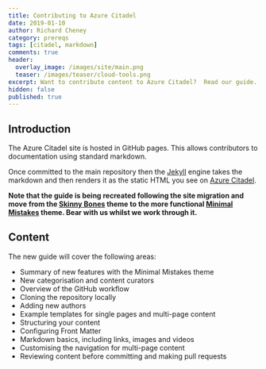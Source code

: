 ```yaml
---
title: Contributing to Azure Citadel
date: 2019-01-10
author: Richard Cheney
category: prereqs
tags: [citadel, markdown]
comments: true
header:
  overlay_image: /images/site/main.png
  teaser: /images/teaser/cloud-tools.png
excerpt: Want to contribute content to Azure Citadel?  Read our guide.
hidden: false
published: true
---
```


## Introduction

The Azure Citadel site is hosted in GitHub pages.  This allows contributors to  documentation using standard markdown.

Once committed to the main repository then the [Jekyll](https://jekyllrb.com/docs/github-pages/) engine takes the markdown and then renders it as the static HTML you see on [Azure Citadel](https://azurecitadel.com).

**Note that the guide is being recreated following the site migration and move from the [Skinny Bones](https://mmistakes.github.io/skinny-bones-jekyll/) theme to the more functional [Minimal Mistakes](https://mmistakes.github.io/minimal-mistakes/) theme. Bear with us whilst we work through it.**

## Content

The new guide will cover the following areas:

* Summary of new features with the Minimal Mistakes theme
* New categorisation and content curators
* Overview of the GitHub workflow
* Cloning the repository locally
* Adding new authors
* Example templates for single pages and multi-page content
* Structuring your content
* Configuring Front Matter
* Markdown basics, including links, images and videos
* Customising the navigation for multi-page content
* Reviewing content before committing and making pull requests